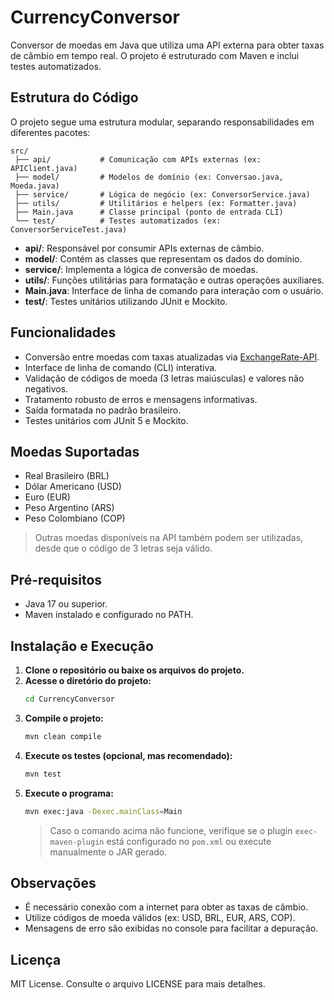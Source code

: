 # CurrencyConversor

Conversor de moedas em Java que utiliza uma API externa para obter taxas de câmbio em tempo real. O projeto é estruturado com Maven e inclui testes automatizados.

## Estrutura do Código

O projeto segue uma estrutura modular, separando responsabilidades em diferentes pacotes:

```
src/
 ├── api/           # Comunicação com APIs externas (ex: APIClient.java)
 ├── model/         # Modelos de domínio (ex: Conversao.java, Moeda.java)
 ├── service/       # Lógica de negócio (ex: ConversorService.java)
 ├── utils/         # Utilitários e helpers (ex: Formatter.java)
 ├── Main.java      # Classe principal (ponto de entrada CLI)
 └── test/          # Testes automatizados (ex: ConversorServiceTest.java)
```

- **api/**: Responsável por consumir APIs externas de câmbio.
- **model/**: Contém as classes que representam os dados do domínio.
- **service/**: Implementa a lógica de conversão de moedas.
- **utils/**: Funções utilitárias para formatação e outras operações auxiliares.
- **Main.java**: Interface de linha de comando para interação com o usuário.
- **test/**: Testes unitários utilizando JUnit e Mockito.

## Funcionalidades

- Conversão entre moedas com taxas atualizadas via [ExchangeRate-API](https://www.exchangerate-api.com/).
- Interface de linha de comando (CLI) interativa.
- Validação de códigos de moeda (3 letras maiúsculas) e valores não negativos.
- Tratamento robusto de erros e mensagens informativas.
- Saída formatada no padrão brasileiro.
- Testes unitários com JUnit 5 e Mockito.

## Moedas Suportadas

- Real Brasileiro (BRL)
- Dólar Americano (USD)
- Euro (EUR)
- Peso Argentino (ARS)
- Peso Colombiano (COP)

> Outras moedas disponíveis na API também podem ser utilizadas, desde que o código de 3 letras seja válido.

## Pré-requisitos

- Java 17 ou superior.
- Maven instalado e configurado no PATH.

## Instalação e Execução

1. **Clone o repositório ou baixe os arquivos do projeto.**
2. **Acesse o diretório do projeto:**
   ```sh
   cd CurrencyConversor
   ```
3. **Compile o projeto:**
   ```sh
   mvn clean compile
   ```
4. **Execute os testes (opcional, mas recomendado):**
   ```sh
   mvn test
   ```
5. **Execute o programa:**
   ```sh
   mvn exec:java -Dexec.mainClass=Main
   ```
   > Caso o comando acima não funcione, verifique se o plugin `exec-maven-plugin` está configurado no `pom.xml` ou execute manualmente o JAR gerado.

## Observações

- É necessário conexão com a internet para obter as taxas de câmbio.
- Utilize códigos de moeda válidos (ex: USD, BRL, EUR, ARS, COP).
- Mensagens de erro são exibidas no console para facilitar a depuração.

## Licença

MIT License. Consulte o arquivo LICENSE para mais detalhes.

